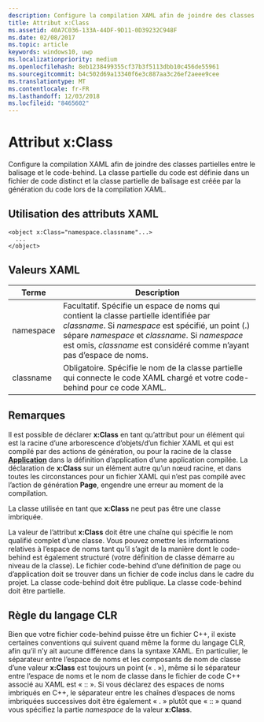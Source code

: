```yaml
---
description: Configure la compilation XAML afin de joindre des classes partielles entre le balisage et le code-behind. La classe partielle du code est définie dans un fichier de code distinct et la classe partielle de balisage est créée par la génération du code lors de la compilation XAML.
title: Attribut x:Class
ms.assetid: 40A7C036-133A-44DF-9D11-0D39232C948F
ms.date: 02/08/2017
ms.topic: article
keywords: windows10, uwp
ms.localizationpriority: medium
ms.openlocfilehash: 8eb1238499355cf37b3f5113dbb10c456de55961
ms.sourcegitcommit: b4c502d69a13340f6e3c887aa3c26ef2aeee9cee
ms.translationtype: MT
ms.contentlocale: fr-FR
ms.lasthandoff: 12/03/2018
ms.locfileid: "8465602"
---
```

# <a name="xclass-attribute"></a>Attribut x:Class


Configure la compilation XAML afin de joindre des classes partielles entre le balisage et le code-behind. La classe partielle du code est définie dans un fichier de code distinct et la classe partielle de balisage est créée par la génération du code lors de la compilation XAML.

## <a name="xaml-attribute-usage"></a>Utilisation des attributs XAML


``` syntax
<object x:Class="namespace.classname"...>
  ...
</object>
```

## <a name="xaml-values"></a>Valeurs XAML

| Terme | Description |
|------|-------------|
| namespace | Facultatif. Spécifie un espace de noms qui contient la classe partielle identifiée par _classname_. Si _namespace_ est spécifié, un point (.) sépare _namespace_ et _classname_. Si _namespace_ est omis, _classname_ est considéré comme n’ayant pas d’espace de noms. |
| classname | Obligatoire. Spécifie le nom de la classe partielle qui connecte le code XAML chargé et votre code-behind pour ce code XAML. | 

## <a name="remarks"></a>Remarques

Il est possible de déclarer **x:Class** en tant qu’attribut pour un élément qui est la racine d’une arborescence d’objets/d’un fichier XAML et qui est compilé par des actions de génération, ou pour la racine de la classe [**Application**](https://msdn.microsoft.com/library/windows/apps/br242324) dans la définition d’application d’une application compilée. La déclaration de **x:Class** sur un élément autre qu’un nœud racine, et dans toutes les circonstances pour un fichier XAML qui n’est pas compilé avec l’action de génération **Page**, engendre une erreur au moment de la compilation.

La classe utilisée en tant que **x:Class** ne peut pas être une classe imbriquée.

La valeur de l’attribut **x:Class** doit être une chaîne qui spécifie le nom qualifié complet d’une classe. Vous pouvez omettre les informations relatives à l’espace de noms tant qu’il s’agit de la manière dont le code-behind est également structuré (votre définition de classe démarre au niveau de la classe). Le fichier code-behind d’une définition de page ou d’application doit se trouver dans un fichier de code inclus dans le cadre du projet. La classe code-behind doit être publique. La classe code-behind doit être partielle.

## <a name="clr-language-rules"></a>Règle du langage CLR

Bien que votre fichier code-behind puisse être un fichier C++, il existe certaines conventions qui suivent quand même la forme du langage CLR, afin qu’il n’y ait aucune différence dans la syntaxe XAML. En particulier, le séparateur entre l’espace de noms et les composants de nom de classe d’une valeur **x:Class** est toujours un point (« . »), même si le séparateur entre l’espace de noms et le nom de classe dans le fichier de code C++ associé au XAML est « :: ». Si vous déclarez des espaces de noms imbriqués en C++, le séparateur entre les chaînes d’espaces de noms imbriquées successives doit être également « . » plutôt que « :: » quand vous spécifiez la partie *namespace* de la valeur **x:Class**.

